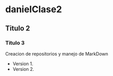 # danielClase2
## Titulo 2
### Titulo 3          
Creacion de repositorios y manejo de MarkDown
- Version 1.
- Version 2.
  
